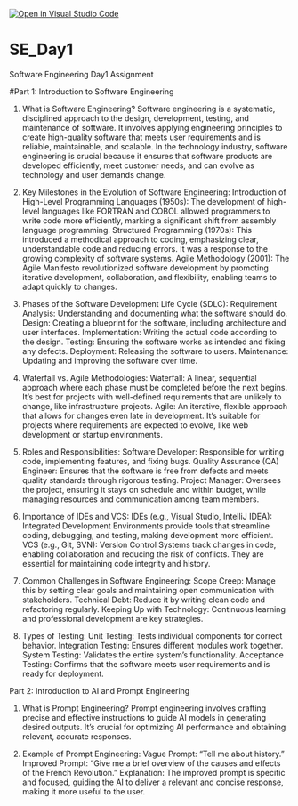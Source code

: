 [![Open in Visual Studio Code](https://classroom.github.com/assets/open-in-vscode-2e0aaae1b6195c2367325f4f02e2d04e9abb55f0b24a779b69b11b9e10269abc.svg)](https://classroom.github.com/online_ide?assignment_repo_id=15580935&assignment_repo_type=AssignmentRepo)
# SE_Day1
Software Engineering Day1 Assignment

#Part 1: Introduction to Software Engineering

1. What is Software Engineering?
Software engineering is a systematic, disciplined approach to the design, development, testing, and maintenance of software. It involves applying engineering principles to create high-quality software that meets user requirements and is reliable, maintainable, and scalable. In the technology industry, software engineering is crucial because it ensures that software products are developed efficiently, meet customer needs, and can evolve as technology and user demands change.

2. Key Milestones in the Evolution of Software Engineering:
Introduction of High-Level Programming Languages (1950s): The development of high-level languages like FORTRAN and COBOL allowed programmers to write code more efficiently, marking a significant shift from assembly language programming.
Structured Programming (1970s): This introduced a methodical approach to coding, emphasizing clear, understandable code and reducing errors. It was a response to the growing complexity of software systems.
Agile Methodology (2001): The Agile Manifesto revolutionized software development by promoting iterative development, collaboration, and flexibility, enabling teams to adapt quickly to changes.

3. Phases of the Software Development Life Cycle (SDLC):
Requirement Analysis: Understanding and documenting what the software should do.
Design: Creating a blueprint for the software, including architecture and user interfaces.
Implementation: Writing the actual code according to the design.
Testing: Ensuring the software works as intended and fixing any defects.
Deployment: Releasing the software to users.
Maintenance: Updating and improving the software over time.

4. Waterfall vs. Agile Methodologies:
Waterfall: A linear, sequential approach where each phase must be completed before the next begins. It’s best for projects with well-defined requirements that are unlikely to change, like infrastructure projects.
Agile: An iterative, flexible approach that allows for changes even late in development. It’s suitable for projects where requirements are expected to evolve, like web development or startup environments.

5. Roles and Responsibilities:
Software Developer: Responsible for writing code, implementing features, and fixing bugs.
Quality Assurance (QA) Engineer: Ensures that the software is free from defects and meets quality standards through rigorous testing.
Project Manager: Oversees the project, ensuring it stays on schedule and within budget, while managing resources and communication among team members.

6. Importance of IDEs and VCS:
IDEs (e.g., Visual Studio, IntelliJ IDEA): Integrated Development Environments provide tools that streamline coding, debugging, and testing, making development more efficient.
VCS (e.g., Git, SVN): Version Control Systems track changes in code, enabling collaboration and reducing the risk of conflicts. They are essential for maintaining code integrity and history.

7. Common Challenges in Software Engineering:
Scope Creep: Manage this by setting clear goals and maintaining open communication with stakeholders.
Technical Debt: Reduce it by writing clean code and refactoring regularly.
Keeping Up with Technology: Continuous learning and professional development are key strategies.

8. Types of Testing:
Unit Testing: Tests individual components for correct behavior.
Integration Testing: Ensures different modules work together.
System Testing: Validates the entire system’s functionality.
Acceptance Testing: Confirms that the software meets user requirements and is ready for deployment.

Part 2: Introduction to AI and Prompt Engineering

1. What is Prompt Engineering?
Prompt engineering involves crafting precise and effective instructions to guide AI models in generating desired outputs. It’s crucial for optimizing AI performance and obtaining relevant, accurate responses.

2. Example of Prompt Engineering:
Vague Prompt: “Tell me about history.”
Improved Prompt: “Give me a brief overview of the causes and effects of the French Revolution.”
Explanation: The improved prompt is specific and focused, guiding the AI to deliver a relevant and concise response, making it more useful to the user.
